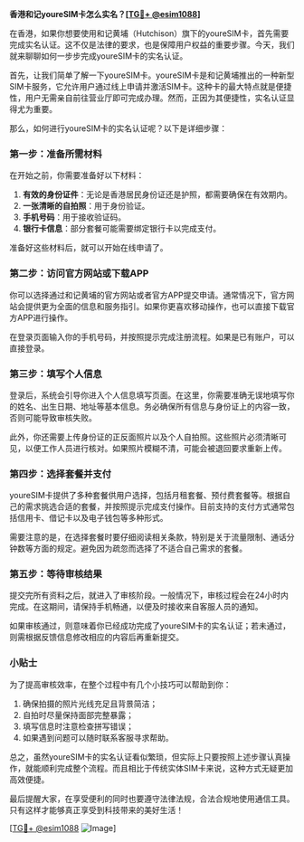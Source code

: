 **香港和记youreSIM卡怎么实名？[[TG💪+ @esim1088](https://t.me/s/esim1088)]**

在香港，如果你想要使用和记黄埔（Hutchison）旗下的youreSIM卡，首先需要完成实名认证。这不仅是法律的要求，也是保障用户权益的重要步骤。今天，我们就来聊聊如何一步步完成youreSIM卡的实名认证。

首先，让我们简单了解一下youreSIM卡。youreSIM卡是和记黄埔推出的一种新型SIM卡服务，它允许用户通过线上申请并激活SIM卡。这种卡的最大特点就是便捷性，用户无需亲自前往营业厅即可完成办理。然而，正因为其便捷性，实名认证显得尤为重要。

那么，如何进行youreSIM卡的实名认证呢？以下是详细步骤：

### 第一步：准备所需材料

在开始之前，你需要准备好以下材料：

1. **有效的身份证件**：无论是香港居民身份证还是护照，都需要确保在有效期内。
2. **一张清晰的自拍照**：用于身份验证。
3. **手机号码**：用于接收验证码。
4. **银行卡信息**：部分套餐可能需要绑定银行卡以完成支付。

准备好这些材料后，就可以开始在线申请了。

### 第二步：访问官方网站或下载APP

你可以选择通过和记黄埔的官方网站或者官方APP提交申请。通常情况下，官方网站会提供更为全面的信息和服务指引。如果你更喜欢移动操作，也可以直接下载官方APP进行操作。

在登录页面输入你的手机号码，并按照提示完成注册流程。如果是已有账户，可以直接登录。

### 第三步：填写个人信息

登录后，系统会引导你进入个人信息填写页面。在这里，你需要准确无误地填写你的姓名、出生日期、地址等基本信息。务必确保所有信息与身份证上的内容一致，否则可能导致审核失败。

此外，你还需要上传身份证的正反面照片以及个人自拍照。这些照片必须清晰可见，以便工作人员进行核对。如果照片模糊不清，可能会被退回要求重新上传。

### 第四步：选择套餐并支付

youreSIM卡提供了多种套餐供用户选择，包括月租套餐、预付费套餐等。根据自己的需求挑选合适的套餐，并按照提示完成支付操作。目前支持的支付方式通常包括信用卡、借记卡以及电子钱包等多种形式。

需要注意的是，在选择套餐时要仔细阅读相关条款，特别是关于流量限制、通话分钟数等方面的规定。避免因为疏忽而选择了不适合自己需求的套餐。

### 第五步：等待审核结果

提交完所有资料之后，就进入了审核阶段。一般情况下，审核过程会在24小时内完成。在这期间，请保持手机畅通，以便及时接收来自客服人员的通知。

如果审核通过，则意味着你已经成功完成了youreSIM卡的实名认证；若未通过，则需根据反馈信息修改相应的内容后再重新提交。

### 小贴士

为了提高审核效率，在整个过程中有几个小技巧可以帮助到你：

1. 确保拍摄的照片光线充足且背景简洁；
2. 自拍时尽量保持面部完整暴露；
3. 填写信息时注意检查拼写错误；
4. 如果遇到问题可以随时联系客服寻求帮助。

总之，虽然youreSIM卡的实名认证看似繁琐，但实际上只要按照上述步骤认真操作，就能顺利完成整个流程。而且相比于传统实体SIM卡来说，这种方式无疑更加高效便捷。

最后提醒大家，在享受便利的同时也要遵守法律法规，合法合规地使用通信工具。只有这样才能够真正享受到科技带来的美好生活！

[[TG💪+ @esim1088](https://t.me/s/esim1088) ![Image](https://i.postimg.cc/4NQfJmqS/Snipaste-2025-05-13-00-14-12.png)]